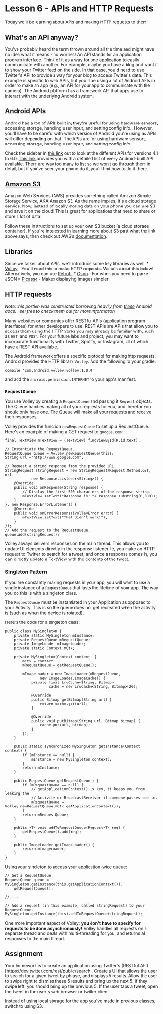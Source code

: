 # Lesson 6 - APIs and HTTP Requests
Today we'll be learning about APIs and making HTTP requests to them!

## What's an API anyway?
You've probably heard the term thrown around all the time and might have no idea what it means - no worries! An API stands for an application program interface. Think of it as a way for one application to easily communicate with another. For example, maybe you have a blog and want it to show your Twitter feed on the side. In that case, you'd need to use Twitter's API to provide a way for your blog to access Twitter's data. This example is specific to web APIs, but you'll be using a lot of Android APIs in order to make an app (e.g., an API for your app to communicate with the camera). The Android platform has a framework API that apps use to interact with the underlying Android system.

## Android APIs
Android has a *ton* of APIs built in; they're useful for using hardware sensors, accessing storage, handling user input, and setting config info.. However, you'll have to be careful with which version of Android you're using as APIs will differ depending on that. The APIs are for using hardware sensors, accessing storage, handling user input, and setting config info.

Check the sidebar in [this link](https://developer.android.com/about/versions/marshmallow/android-6.0.html) out to look at the different APIs for versions 4.1 to 6.0. [This link](https://developer.android.com/reference/android/package-summary.html) provides you with a detailed list of every Android-built API available. There are way too many to list so we won't go through them in detail, but if you've seen your phone do it, you'll find how to do it there.

## [Amazon S3](https://aws.amazon.com/s3/)
Amazon Web Services (AWS) provides something called Amazon Simple Storage Service, AKA Amazon S3. As the name implies, it's a cloud storage service. Now, instead of locally storing data on your phone you can use S3 and save it on the cloud! This is great for applications that need to share or store a lot of data.

Follow [these instructions](https://docs.aws.amazon.com/mobile/sdkforandroid/developerguide/s3transferutility.html) to set up your own S3 bucket (a cloud storage container). If you're interested in learning more about S3 past what the link above says, then check out AWS's [documentation](https://docs.aws.amazon.com/sdkfornet1/latest/apidocs/html/N_Amazon_S3_Transfer.htm).

## Libraries
Since we talked about APIs, we'll introduce some key libraries as well.
    * [Volley](https://developer.android.com/training/volley/index.html) - You'll need this to make HTTP requests. We talk about this below! Alternatively, you can use [Retrofit](https://square.github.io/retrofit/)
    * [Gson](https://github.com/google/gson) - For when you need to parse JSON
    * [Picasso](https://square.github.io/picasso/) - Makes displaying images simpler

## HTTP requests
*Note: this portion was constructed borrowing heavily from [these](https://developer.android.com/training/volley/simple.html) Android docs. Feel free to check them out for more information*

Many websites or companies offer RESTful APIs (application program interfaces) for other developers to use. REST APIs are APIs that allow you to access them using the HTTP verbs you may already be familiar with, such as `GET`, and `POST`. For your future labs and project, you may want to incorporate functionality with Twitter, Spotify, or Instagram, all of which have a REST API available.

The Android framework offers a specific protocol for making http requests. Android provides the HTTP library `Volley`. Add the following to your gradle:

```
compile 'com.android.volley:volley:1.0.0'
```

and add the `android.permission.INTERNET` to your app's manifest.

### `RequestQueue`
You use Volley by creating a `RequestQueue` and passing it `Request` objects. The Queue handles making all of your requests for you, and therefor you should only have one. The Queue will make all your requests and receive their responses.

Volley provides the function `newRequestQueue` to set up a RequestQueue. Here's an example of making a GET request to `google.com`:

```
final TextView mTextView = (TextView) findViewById(R.id.text);

// Instantiate the RequestQueue.
RequestQueue queue = Volley.newRequestQueue(this);
String url ="http://www.google.com";

// Request a string response from the provided URL.
StringRequest stringRequest = new StringRequest(Request.Method.GET, url,
            new Response.Listener<String>() {
    @Override
    public void onResponse(String response) {
        // Display the first 500 characters of the response string.
        mTextView.setText("Response is: "+ response.substring(0,500));
    }
}, new Response.ErrorListener() {
    @Override
    public void onErrorResponse(VolleyError error) {
        mTextView.setText("That didn't work!");
    }
});
// Add the request to the RequestQueue.
queue.add(stringRequest);
```

Volley always delivers responses on the main thread. This allows you to update UI elements directly in the response listener. Ie, you make an HTTP request to Twitter to search for a tweet, and once a response comes in, you can directly update a TextView with the contents of the tweet.

### Singleton Pattern
If you are constantly making requests in your app, you will want to use a single instance of a `RequestQueue` that lasts the lifetime of your app. The way you do this is with a singleton class.

The `RequestQueue` must be instantiated in your Application as opposed to your Activity. This is so the queue does not get recreated when the activity is (such as when the device is rotated).

Here's the code for a singleton class:

```
public class MySingleton {
    private static MySingleton mInstance;
    private RequestQueue mRequestQueue;
    private ImageLoader mImageLoader;
    private static Context mCtx;

    private MySingleton(Context context) {
        mCtx = context;
        mRequestQueue = getRequestQueue();

        mImageLoader = new ImageLoader(mRequestQueue,
                new ImageLoader.ImageCache() {
            private final LruCache<String, Bitmap>
                    cache = new LruCache<String, Bitmap>(20);

            @Override
            public Bitmap getBitmap(String url) {
                return cache.get(url);
            }

            @Override
            public void putBitmap(String url, Bitmap bitmap) {
                cache.put(url, bitmap);
            }
        });
    }

    public static synchronized MySingleton getInstance(Context context) {
        if (mInstance == null) {
            mInstance = new MySingleton(context);
        }
        return mInstance;
    }

    public RequestQueue getRequestQueue() {
        if (mRequestQueue == null) {
            // getApplicationContext() is key, it keeps you from leaking the
            // Activity or BroadcastReceiver if someone passes one in.
            mRequestQueue = Volley.newRequestQueue(mCtx.getApplicationContext());
        }
        return mRequestQueue;
    }

    public <T> void addToRequestQueue(Request<T> req) {
        getRequestQueue().add(req);
    }

    public ImageLoader getImageLoader() {
        return mImageLoader;
    }
}
```

Using your singleton to access your application-wide queue:

```
// Get a RequestQueue
RequestQueue queue = MySingleton.getInstance(this.getApplicationContext()).
    getRequestQueue();

// ...

// Add a request (in this example, called stringRequest) to your RequestQueue.
MySingleton.getInstance(this).addToRequestQueue(stringRequest);
```

One more important aspect of Volley: **you don't have to specify for requests to be done asynchronously!** Volley handles all requests on a separate thread and deals with multi-threading for you, and returns all responses to the main thread.

## Assignment
Your homework is to create an application using Twitter's (RESTful API)[https://dev.twitter.com/rest/public/search]. Create a UI that allows the user to search for a given tweet by phrase, and displays 5 results. Allow the user to swipe right to dismiss these 5 results and bring up the next 5. If they swipe left, you should bring up the previous 5. If the user taps a tweet, open the tweet in the user's web browser or twitter client.

Instead of using local storage for the app you've made in previous classes, switch to using S3.
